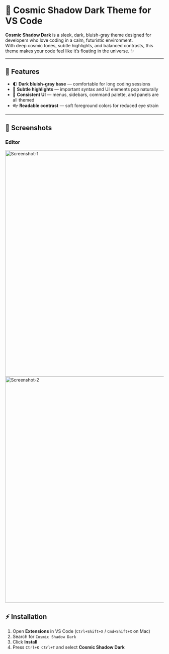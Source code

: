 # 🌌 Cosmic Shadow Dark Theme for VS Code

**Cosmic Shadow Dark** is a sleek, dark, bluish-gray theme designed for developers who love coding in a calm, futuristic environment.  
With deep cosmic tones, subtle highlights, and balanced contrasts, this theme makes your code feel like it’s floating in the universe. ✨

---

## 🎨 Features

- 🌓 **Dark bluish-gray base** — comfortable for long coding sessions
- 🌠 **Subtle highlights** — important syntax and UI elements pop naturally
- 🚀 **Consistent UI** — menus, sidebars, command palette, and panels are all themed
- 👓 **Readable contrast** — soft foreground colors for reduced eye strain

---

## 📸 Screenshots

### Editor
<img width="1280" height="720" alt="Screenshot-1" src="https://github.com/user-attachments/assets/464d8c10-0dba-431b-bf50-4500d9164bfb" />
<img width="1280" height="720" alt="Screenshot-2" src="https://github.com/user-attachments/assets/ea415169-4c0c-4e29-bd27-b3738e6bbfea" />


## ⚡ Installation

1. Open **Extensions** in VS Code (`Ctrl+Shift+X` / `Cmd+Shift+X` on Mac)
2. Search for `Cosmic Shadow Dark`
3. Click **Install**
4. Press `Ctrl+K Ctrl+T` and select **Cosmic Shadow Dark**
